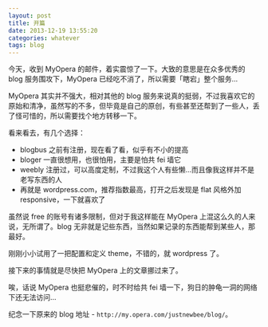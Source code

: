 ```yaml
---
layout: post
title: 开篇
date: 2013-12-19 13:55:20
categories: whatever
tags: blog
---
```


今天，收到 MyOpera 的邮件，着实震惊了一下。大致的意思是在众多优秀的 blog 服务围攻下，MyOpera 已经吃不消了，所以需要「瞎宕」整个服务...

MyOpera 其实并不强大，相对其他的 blog 服务来说真的挺弱，不过我喜欢它的原始和清净，虽然写的不多，但毕竟是自己的原创，有些甚至还帮到了一些人，丢了怪可惜的，所以需要找个地方转移一下。

看来看去，有几个选择：

* blogbus 之前有注册，现在看了看，似乎有不小的提高
* bloger 一直很想用，也很怕用，主要是怕共 fei 墙它
* weebly 注册过，可以高度定制，不过我这个人有些懒...而且像我这样并不是老写东西的人
* 再就是 wordpress.com，推荐指数最高，打开之后发现是 flat 风格外加 responsive，一下就喜欢了

虽然说 free 的账号有诸多限制，但对于我这样能在 MyOpera 上混这么久的人来说，无所谓了。blog 无非就是记些东西，当然如果记录的东西能帮到某些人，那最好。

刚刚小小试用了一把配置和定义 theme，不错的，就 wordpress 了。

接下来的事情就是尽快把 MyOpera 上的文章挪过来了。

唉，话说 MyOpera 也挺悲催的，时不时给共 fei 墙一下，狗日的肿龟一洞的网络下还无法访问...

纪念一下原来的 blog 地址 - `http://my.opera.com/justnewbee/blog/`。